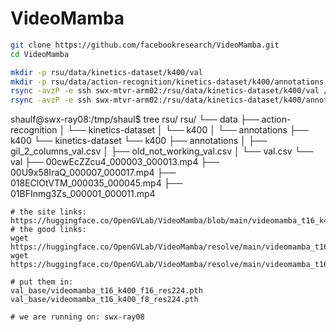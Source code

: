 # VideoMamba

```bash
git clone https://github.com/facebookresearch/VideoMamba.git
cd VideoMamba

mkdir -p rsu/data/kinetics-dataset/k400/val
mkdir -p rsu/data/action-recognition/kinetics-dataset/k400/annotations
rsync -avzP -e ssh swx-mtvr-arm02:/rsu/data/kinetics-dataset/k400/val /tmp/shaul/rsu/data/kinetics-dataset/k400/
rsync -avzP -e ssh swx-mtvr-arm02:/rsu/data/kinetics-dataset/k400/annotations/val.csv rsu/data/kinetics-dataset/k400/annotations/
```

shaulf@swx-ray08:/tmp/shaul$ tree rsu/
rsu/
└── data
    ├── action-recognition
    │   └── kinetics-dataset
    │       └── k400
    │           └── annotations
    ├── k400
    └── kinetics-dataset
        └── k400
            ├── annotations
            │   ├── gil_2_columns_val.csv
            │   ├── old_not_working_val.csv
            │   └── val.csv
            └── val
                ├── 00cwEcZZcu4_000003_000013.mp4
                ├── 00U9x58IraQ_000007_000017.mp4
                ├── 018EClOtVTM_000035_000045.mp4
                ├── 01BFInmg3Zs_000001_000011.mp4

```shell
# the site links:
https://huggingface.co/OpenGVLab/VideoMamba/blob/main/videomamba_t16_k400_f8_res224.pth
# the good links:
wget https://huggingface.co/OpenGVLab/VideoMamba/resolve/main/videomamba_t16_k400_f16_res224.pth
wget https://huggingface.co/OpenGVLab/VideoMamba/resolve/main/videomamba_t16_k400_f8_res224.pth

# put them in:
val_base/videomamba_t16_k400_f16_res224.pth 
val_base/videomamba_t16_k400_f8_res224.pth

# we are running on: swx-ray08
```

